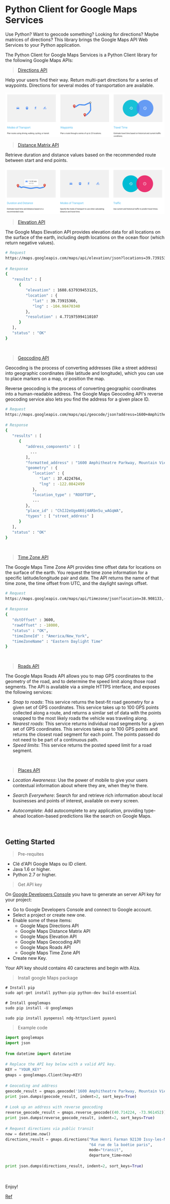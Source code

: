 # Python Client for Google Maps Services

Use Python? Want to geocode something? Looking for directions? Maybe matrices of directions? This library brings the Google Maps API Web Services to your Python application. 

The Python Client for Google Maps Services is a Python Client library for the following Google Maps APIs:

> [Directions API](https://developers.google.com/maps/documentation/directions/)

Help your users find their way.
Return multi-part directions for a series of waypoints. Directions for several modes of transportation are available.

![Direction API](https://github.com/gamboabdoulraoufou/google-maps-API/blob/master/direction.png)
<br/>

> [Distance Matrix API](https://developers.google.com/maps/documentation/distancematrix/)

Retrieve duration and distance values based on the recommended route between start and end points.

![Distance MAtrix](https://github.com/gamboabdoulraoufou/google-maps-API/blob/master/distance_matrix.png)
<br/>

> [Elevation API](https://developers.google.com/maps/documentation/elevation/)

The Google Maps Elevation API provides elevation data for all locations on the surface of the earth, including depth locations on the ocean floor (which return negative values).

```sh 
# Request
https://maps.googleapis.com/maps/api/elevation/json?locations=39.7391536,-104.9847034&key=YOUR_API_KEY

# Response
{
   "results" : [
      {
         "elevation" : 1608.637939453125,
         "location" : {
            "lat" : 39.73915360,
            "lng" : -104.98470340
         },
         "resolution" : 4.771975994110107
      }
   ],
   "status" : "OK"
}

```  
<br/> 

> [Geocoding API](https://developers.google.com/maps/documentation/geocoding/)

Geocoding is the process of converting addresses (like a street address) into geographic coordinates (like latitude and longitude), which you can use to place markers on a map, or position the map.

Reverse geocoding is the process of converting geographic coordinates into a human-readable address. The Google Maps Geocoding API's reverse geocoding service also lets you find the address for a given place ID.

```sh  
# Request
https://maps.googleapis.com/maps/api/geocode/json?address=1600+Amphitheatre+Parkway,+Mountain+View,+CA&key=YOUR_API_KEY

# Response
{
   "results" : [
      {
         "address_components" : [
           ...
         ],
         "formatted_address" : "1600 Amphitheatre Parkway, Mountain View, CA 94043, USA",
         "geometry" : {
            "location" : {
               "lat" : 37.4224764,
               "lng" : -122.0842499
            },
            "location_type" : "ROOFTOP",
            ...
         },
         "place_id" : "ChIJ2eUgeAK6j4ARbn5u_wAGqWA",
         "types" : [ "street_address" ]
      }
   ],
   "status" : "OK"
}

```
<br>

> [Time Zone API](https://developers.google.com/maps/documentation/timezone/)

The Google Maps Time Zone API provides time offset data for locations on the surface of the earth. You request the time zone information for a specific latitude/longitude pair and date. The API returns the name of that time zone, the time offset from UTC, and the daylight savings offset.

```sh
# Request
https://maps.googleapis.com/maps/api/timezone/json?location=38.908133,-77.047119&timestamp=1458000000&key=YOUR_API_KEY

# Response
{
   "dstOffset" : 3600,
   "rawOffset" : -18000,
   "status" : "OK",
   "timeZoneId" : "America/New_York",
   "timeZoneName" : "Eastern Daylight Time"
}
``` 
<br/>

> [Roads API](https://developers.google.com/maps/documentation/roads/)

The Google Maps Roads API allows you to map GPS coordinates to the geometry of the road, and to determine the speed limit along those road segments. The API is available via a simple HTTPS interface, and exposes the following services:

- _Snap to roads_: This service returns the best-fit road geometry for a given set of GPS coordinates. This service takes up to 100 GPS points collected along a route, and returns a similar set of data with the points snapped to the most likely roads the vehicle was traveling along.  
- _Nearest roads_: This service returns individual road segments for a given set of GPS coordinates. This services takes up to 100 GPS points and returns the closest road segment for each point. The points passed do not need to be part of a continuous path.
- _Speed limits_: This service returns the posted speed limit for a road segment. 

<br/>

> [Places API](https://developers.google.com/places/)

- _Location Awareness_: 
Use the power of mobile to give your users contextual information about where they are, when they’re there.

- _Search Everywhere_:
Search for and retrieve rich information about local businesses and points of interest, available on every screen.

- _Autocomplete_:
Add autocomplete to any application, providing type-ahead location-based predictions like the search on Google Maps.
<br/>


## Getting Started

> Pre-requites

- Clé d'API Google Maps ou ID client.
- Java 1.6 or higher.
- Python 2.7 or higher.

> Get API key

On [Google Developers Console](https://console.developers.google.com/?hl=fr) you have to generate an server API key for your project:
- Go to Google Developers Console and connect to Google account.
- Select a project or create new one.
- Enable some of these items:
   - Google Maps Directions API
   - Google Maps Distance Matrix API
   - Google Maps Elevation API
   - Google Maps Geocoding API
   - Google Maps Roads API
   - Google Maps Time Zone API
- Create new Key.

Your API key should contains 40 caracteres and begin with AIza.

> Install google Maps package

``` 
# Install pip
sudo apt-get install python-pip python-dev build-essential 

# Install googlemaps
sudo pip install -U googlemaps

sudo pip install pyopenssl ndg-httpsclient pyasn1

``` 

> Example code

```py
import googlemaps
import json

from datetime import datetime

# Replace the API key below with a valid API key.
KEY = "YOUR_KEY"
gmaps = googlemaps.Client(key=KEY)

# Geocoding and address
geocode_result = gmaps.geocode('1600 Amphitheatre Parkway, Mountain View, CA')
print json.dumps(geocode_result, indent=2, sort_keys=True)

# Look up an address with reverse geocoding
reverse_geocode_result = gmaps.reverse_geocode((40.714224, -73.961452))
print json.dumps(reverse_geocode_result, indent=2, sort_keys=True)

# Request directions via public transit
now = datetime.now()
directions_result = gmaps.directions("Rue Henri Farman 92130 Issy-les-Moulineaux",
                                     "64 rue de la boétie paris",
                                     mode="transit",
                                     departure_time=now)

print json.dumps(directions_result, indent=2, sort_keys=True)
                                     
                                     
``` 

Enjoy!

[Ref](https://github.com/googlemaps/google-maps-services-python/)
